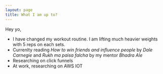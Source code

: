 ```yaml
---
layout: page
title: What I am up to?
---
```


Hey yo,

* I have changed my workout routine. I am lifting much heavier weights with 5 reps on each sets.
* Currenlty reading *How to win friends and influence people* by *Dale Carnegie* and *Rukh ma paisa falcha* by my mentor *Bhadra Ale*
* Researching on click funnels
* At work, researching on AWS IOT

